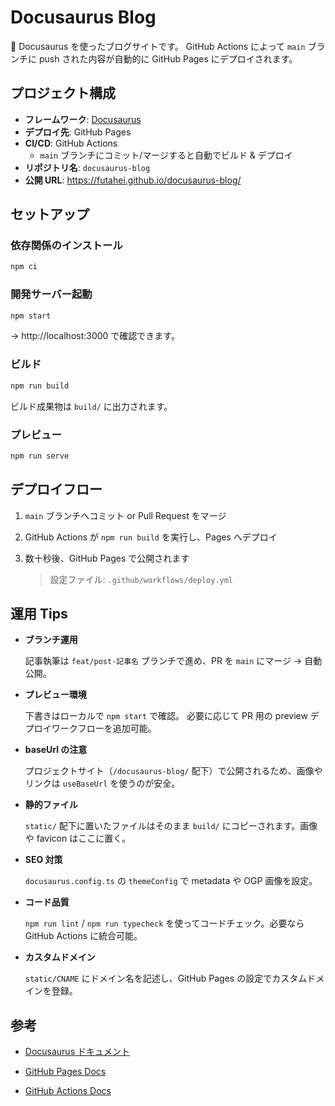# Docusaurus Blog

🚀 Docusaurus を使ったブログサイトです。
GitHub Actions によって `main` ブランチに push された内容が自動的に GitHub Pages にデプロイされます。

## プロジェクト構成

- **フレームワーク**: [Docusaurus](https://docusaurus.io/)
- **デプロイ先**: GitHub Pages
- **CI/CD**: GitHub Actions
  - `main` ブランチにコミット/マージすると自動でビルド & デプロイ
- **リポジトリ名**: `docusaurus-blog`
- **公開 URL**: https://futahei.github.io/docusaurus-blog/

## セットアップ

### 依存関係のインストール

```bash
npm ci
```

### 開発サーバー起動

```bash
npm start
```

→ http://localhost:3000 で確認できます。

### ビルド

```bash
npm run build
```

ビルド成果物は `build/` に出力されます。

### プレビュー

```bash
npm run serve
```

## デプロイフロー

1. `main` ブランチへコミット or Pull Request をマージ

2. GitHub Actions が `npm run build` を実行し、Pages へデプロイ

3. 数十秒後、GitHub Pages で公開されます

   > 設定ファイル: `.github/workflows/deploy.yml`

## 運用 Tips

- **ブランチ運用**

  記事執筆は `feat/post-記事名` ブランチで進め、PR を `main` にマージ → 自動公開。

- **プレビュー環境**

  下書きはローカルで `npm start` で確認。
  必要に応じて PR 用の preview デプロイワークフローを追加可能。

- **baseUrl の注意**

  プロジェクトサイト（`/docusaurus-blog/` 配下）で公開されるため、画像やリンクは `useBaseUrl` を使うのが安全。

- **静的ファイル**

  `static/` 配下に置いたファイルはそのまま `build/` にコピーされます。画像や favicon はここに置く。

- **SEO 対策**

  `docusaurus.config.ts` の `themeConfig` で metadata や OGP 画像を設定。

- **コード品質**

  `npm run lint` / `npm run typecheck` を使ってコードチェック。必要なら GitHub Actions に統合可能。

- **カスタムドメイン**

  `static/CNAME` にドメイン名を記述し、GitHub Pages の設定でカスタムドメインを登録。

## 参考

- [Docusaurus ドキュメント](https://docusaurus.io/docs)

- [GitHub Pages Docs](https://docs.github.com/en/pages)

- [GitHub Actions Docs](https://docs.github.com/en/actions)
